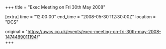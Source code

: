 +++
title = "Exec Meeting on Fri 30th May 2008"

[extra]
time = "12:00:00"
end_time = "2008-05-30T12:30:00Z"
location = "DCS"

original = "https://uwcs.co.uk/events/exec-meeting-on-fri-30th-may-2008-1474489011194/"    
+++



